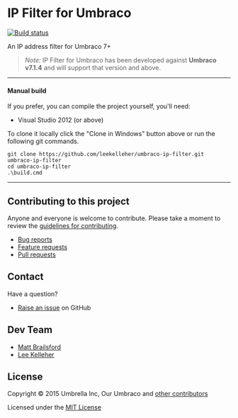 # IP Filter for Umbraco

[![Build status](https://img.shields.io/appveyor/ci/leekelleher/umbraco-ip-filter.svg)](https://ci.appveyor.com/project/leekelleher/umbraco-ip-filter)

An IP address filter for Umbraco 7+

> *Note:* IP Filter for Umbraco has been developed against **Umbraco v7.1.4** and will support that version and above.

---

#### Manual build

If you prefer, you can compile the project yourself, you'll need:

* Visual Studio 2012 (or above)

To clone it locally click the "Clone in Windows" button above or run the following git commands.

	git clone https://github.com/leekelleher/umbraco-ip-filter.git umbraco-ip-filter
	cd umbraco-ip-filter
	.\build.cmd

---

## Contributing to this project

Anyone and everyone is welcome to contribute. Please take a moment to review the [guidelines for contributing](CONTRIBUTING.md).

* [Bug reports](CONTRIBUTING.md#bugs)
* [Feature requests](CONTRIBUTING.md#features)
* [Pull requests](CONTRIBUTING.md#pull-requests)


## Contact

Have a question?

* [Raise an issue](https://github.com/leekelleher/umbraco-ip-filter/issues) on GitHub


## Dev Team

* [Matt Brailsford](https://github.com/mattbrailsford)
* [Lee Kelleher](https://github.com/leekelleher)


## License

Copyright &copy; 2015 Umbrella Inc, Our Umbraco and [other contributors](https://github.com/leekelleher/umbraco-ip-filter/graphs/contributors)

Licensed under the [MIT License](LICENSE.md)

